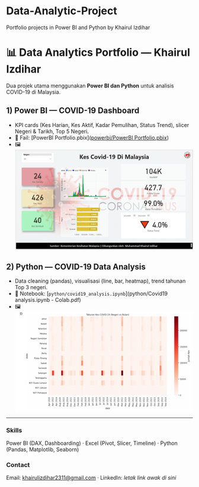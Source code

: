 # Data-Analytic-Project
Portfolio projects in Power BI and Python by Khairul Izdihar
# 📊 Data Analytics Portfolio — Khairul Izdihar

Dua projek utama menggunakan **Power BI dan Python** untuk analisis COVID-19 di Malaysia.

## 1) Power BI — COVID-19 Dashboard
- KPI cards (Kes Harian, Kes Aktif, Kadar Pemulihan, Status Trend), slicer Negeri & Tarikh, Top 5 Negeri.
- 📁 Fail: [PowerBI Portfolio.pbix]([powerbi/PowerBI Portfolio.pbix](https://github.com/IzdiharKhai/Data-Analytic-Project/blob/main/powerbi/PowerBI%20Portfolio.pbix))
- 🖼️
![Power BI Dashboard](powerbi_dashboard.png)

## 2) Python — COVID-19 Data Analysis
- Data cleaning (pandas), visualisasi (line, bar, heatmap), trend tahunan Top 3 negeri.
- 📁 Notebook: [`python/covid19_analysis.ipynb`](python/Covid19 analysis.ipynb - Colab.pdf)
- 🖼️
![Python Heatmap](images/phython_heatmap.PNG)


---

### Skills
Power BI (DAX, Dashboarding) · Excel (Pivot, Slicer, Timeline) · Python (Pandas, Matplotlib, Seaborn)

### Contact
Email: khairulizdihar2311@gmail.com · LinkedIn: *letak link awak di sini*
